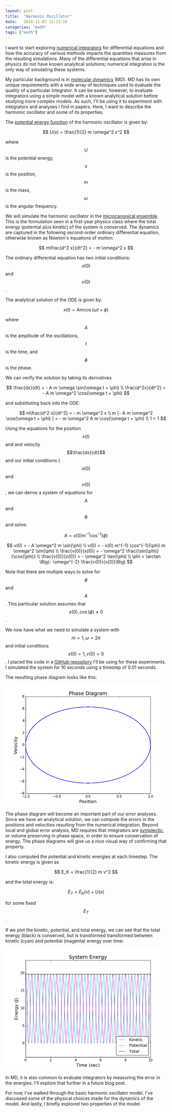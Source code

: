 ```yaml
---
layout: post
title:  "Harmonic Oscillator"
date:   2016-11-07 12:13:19
categories: "math"
tags: ["math"]
---
```

I want to start exploring [numerical integrators](https://en.wikipedia.org/wiki/Numerical_methods_for_ordinary_differential_equations) for differential equations and how the accuracy of various methods impacts the quantities measures from the resulting simulations.  Many of the differential equations that arise in physics do not have known analytical solutions; numerical integration is the only way of simulating these systems.

My particular background is in [molecular dynamics](https://en.wikipedia.org/wiki/Molecular_dynamics) (MD). MD has its own unique requirements with a wide array of techniques used to evaluate the quality of a particular integrator.  It can be easier, however, to evaluate integrators using a simple model with a known analytical solution before studying more complex models.  As such, I'll be using it to experiment with integrators and analyses I find in papers.  Here, I want to describe the harmonic oscillator and some of its properties.

The [potential energy function](https://en.wikipedia.org/wiki/Potential_energy) of the harmonic oscillator is given by:

$$
U(x) = \frac{1}{2} m \omega^2 x^2
$$

where $$U$$ is the potential energy, $$x$$ is the position, $$m$$ is the mass, $$\omega$$ is the angular frequency.

We will simulate the harmonic oscillator in the [microcanonical ensemble](https://en.wikipedia.org/wiki/Microcanonical_ensemble).  This is the formulation seen in a first-year physics class where the total energy (potential plus kinetic) of the system is conserved.  The dynamics are captured in the following second-order ordinary differential equation, otherwise known as Newton's equations of motion:

$$
m\frac{d^2 x}{dt^2} = - m \omega^2 x
$$

The ordinary differential equation has two initial conditions: $$x(0)$$ and $$v(0)$$.

The analytical solution of the ODE is given by:

$$
x(t) = A m \cos(\omega t + \phi)
$$

where $$A$$ is the amplitude of the oscillations, $$t$$ is the time, and $$\phi$$ is the phase.

We can verify the solution by taking its derivatives 

$$
\frac{dx}{dt} = - A m \omega \sin(\omega t + \phi) \\
\frac{d^2x}{dt^2} = - A m \omega^2 \cos(\omega t + \phi)
$$

and substituting back into the ODE:

$$
m\frac{d^2 x}{dt^2} = - m \omega^2 x  \\
m [- A m \omega^2 \cos(\omega t + \phi) ] = - m \omega^2 A m \cos(\omega t + \phi) \\
1 = 1
$$

Using the equations for the position $$x(t)$$ and and velocity $$\frac{dx}{dt}$$ and our initial conditions ($$x(0)$$ and $$v(0)$$, we can derive a system of equations for $$A$$ and $$\phi$$ and solve:

$$
A = x(0) m^{-1} \cos^{-1}(\phi)
$$

$$
v(0) = - A \omega^2 m \sin(\phi) \\
v(0) = - x(0) m^{-1} \cos^{-1}(\phi) m \omega^2 \sin(\phi) \\
\frac{v(0)}{x(0)} = - \omega^2 \frac{\sin(\phi)}{\cos(\phi)} \\
\frac{v(0)}{x(0)} = - \omega^2 \tan(\phi) \\
\phi = \arctan \Big(- \omega^{-2} \frac{v(0)}{x(0)}\Big)
$$

Note that there are multiple ways to solve for $$\phi$$ and $$A$$.  This particular solution assumes that $$x(0), \cos(\phi) \neq 0$$.

We now have what we need to simulate a system with $$m = 1, \omega = 2 \pi$$ and initial conditions $$x(0) = 1, v(0) = 0$$.  I placed the code in a [GitHub repository](https://github.com/rnowling/integrator-experiments) I'll be using for these experiments.  I simulated the system for 10 seconds using a timestep of 0.01 seconds.

The resulting phase diagram looks like this:

![Phase Diagram](/images/harmonic_oscillator/analytical_phase.png)

The phase diagram will become an important part of our error analyses.  Since we have an analytical solution, we can compute the errors in the positions and velocities resulting from the numerical integration.  Beyond local and global error analysis, MD requires that integrators are [symplectic](https://en.wikipedia.org/wiki/Symplectic_integrator), or volume preserving in phase space, in order to ensure conservation of energy.  The phase diagrams will give us a nice visual way of confirming that property.

I also computed the potential and kinetic energies at each timestep.  The kinetic energy is given as

$$
E_K = \frac{1}{2} m v^2
$$

and the total energy is:

$$
E_T = E_K(v) + U(x)
$$

for some fixed $$E_T$$.

If we plot the kinetic, potential, and total energy, we can see that the total energy (black) is conserved, but is transformed transformed between kinetic (cyan) and potential (magenta) energy over time:

![Energy Plots](/images/harmonic_oscillator/analytical_energy.png)

In MD, it is also common to evaluate integrators by measuring the error in the energies.  I'll explore that further in a future blog post.

For now, I've walked through the basic harmonic oscillator model.  I've discussed some of the physical choices made for the dynamics of the model. And lastly, I briefly explored two properties of the model.

